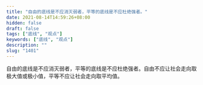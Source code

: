 ```yaml
---
title: "自由的底线是不应消灭弱者，平等的底线是不应杜绝强者。"
date: 2021-08-14T14:59:26+08:00
hidden: false
draft: false
tags: ["底线", "观点"]
keywords: ["底线", "观点"]
description: ""
slug: "1401"
---
```


自由的底线是不应消灭弱者，平等的底线是不应杜绝强者。自由不应让社会走向取极大值或极小值，平等不应让社会走向取平均值。
